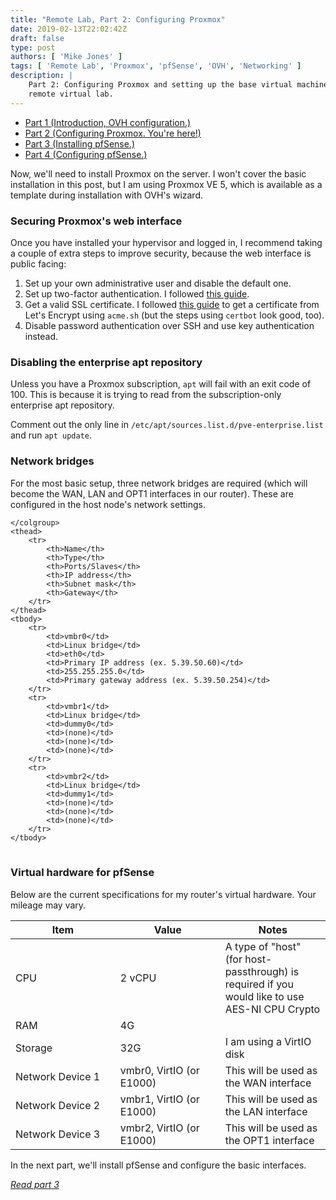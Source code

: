 ```yaml
---
title: "Remote Lab, Part 2: Configuring Proxmox"
date: 2019-02-13T22:02:42Z
draft: false
type: post
authors: [ 'Mike Jones' ]
tags: [ 'Remote Lab', 'Proxmox', 'pfSense', 'OVH', 'Networking' ]
description: |
    Part 2: Configuring Proxmox and setting up the base virtual machines for our
    remote virtual lab.
---
```


* [Part 1 (Introduction, OVH configuration.)](/posts/2019/02/13/remote_proxmox_lab_intro/)
* [Part 2 (Configuring Proxmox. You're here!)](#)
* [Part 3 (Installing pfSense.)](/posts/2019/02/17/installing_pfsense/)
* [Part 4 (Configuring pfSense.)](/posts/2020/01/11/configuring_pfsense)

Now, we'll need to install Proxmox on the server. I won't cover the basic
installation in this post, but I am using Proxmox VE 5, which is available as a
template during installation with OVH's wizard.

### Securing Proxmox's web interface

Once you have installed your hypervisor and logged in, I recommend taking a
couple of extra steps to improve security, because the web interface is public
facing:

1. Set up your own administrative user and disable the default one.
2. Set up two-factor authentication. I followed
   [this guide](http://jonspraggins.com/the-idiot-adds-two-factor-authentication-to-proxmox/).
3. Get a valid SSL certificate. I followed
   [this guide](https://pve.proxmox.com/wiki/HTTPS_Certificate_Configuration_(Version_4.x_and_newer)#Let.27s_Encrypt_using_acme.sh)
   to get a certificate from Let's Encrypt using `acme.sh` (but the steps using
   `certbot` look good, too).
4. Disable password authentication over SSH and use key authentication instead.

### Disabling the enterprise apt repository

Unless you have a Proxmox subscription, `apt` will fail with an exit code of 100.
This is because it is trying to read from the subscription-only enterprise apt
repository.

Comment out the only line in `/etc/apt/sources.list.d/pve-enterprise.list` and
run `apt update`.

### Network bridges

For the most basic setup, three network bridges are required (which will become
the WAN, LAN and OPT1 interfaces in our router). These are configured in the
host node's network settings.

<table class="table table-bordered">
    <colgroup>

    </colgroup>
    <thead>
        <tr>
            <th>Name</th>
            <th>Type</th>
            <th>Ports/Slaves</th>
            <th>IP address</th>
            <th>Subnet mask</th>
            <th>Gateway</th>
        </tr>
    </thead>
    <tbody>
        <tr>
            <td>vmbr0</td>
            <td>Linux bridge</td>
            <td>eth0</td>
            <td>Primary IP address (ex. 5.39.50.60)</td>
            <td>255.255.255.0</td>
            <td>Primary gateway address (ex. 5.39.50.254)</td>
        </tr>
        <tr>
            <td>vmbr1</td>
            <td>Linux bridge</td>
            <td>dummy0</td>
            <td>(none)</td>
            <td>(none)</td>
            <td>(none)</td>
        </tr>
        <tr>
            <td>vmbr2</td>
            <td>Linux bridge</td>
            <td>dummy1</td>
            <td>(none)</td>
            <td>(none)</td>
            <td>(none)</td>
        </tr>
    </tbody>
</table>

### Virtual hardware for pfSense

Below are the current specifications for my router's virtual hardware. Your
mileage may vary.

<table class="table table-bordered">
    <colgroup>
        <col style="width: 33.3%">
        <col style="width: 33.3%">
        <col style="width: auto">
    </colgroup>
    <thead>
        <tr>
            <th>Item</th>
            <th>Value</th>
            <th>Notes</th>
        </tr>
    </thead>
    <tbody>
        <tr>
            <td>CPU</td>
            <td>2 vCPU</td>
            <td>
                A type of "host" (for host-passthrough) is required if you would
                like to use AES-NI CPU Crypto
            </td>
        </tr>
        <tr>
            <td>RAM</td>
            <td>4G</td>
            <td></td>
        </tr>
        <tr>
            <td>Storage</td>
            <td>32G</td>
            <td>I am using a VirtIO disk</td>
        </tr>
        <tr>
            <td>Network Device 1</td>
            <td>vmbr0, VirtIO (or E1000)</td>
            <td>This will be used as the WAN interface</td>
        </tr>
        <tr>
            <td>Network Device 2</td>
            <td>vmbr1, VirtIO (or E1000)</td>
            <td>This will be used as the LAN interface</td>
        </tr>
        <tr>
            <td>Network Device 3</td>
            <td>vmbr2, VirtIO (or E1000)</td>
            <td>This will be used as the OPT1 interface</td>
        </tr>
    </tbody>
</table>

In the next part, we'll install pfSense and configure the basic interfaces.

*[Read part 3](/posts/2019/02/17/installing_pfsense)*

